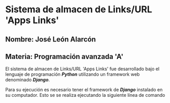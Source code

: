 

# Sistema de almacen de Links/URL 'Apps Links'

## **Nombre:** José León Alarcón
## **Materia:** Programación avanzada 'A'

El sistema de almacen de Links/URL 'Apps Links' fue desarrollado bajo el lenguaje de programación ***Python*** utilizando un framework web denominado ***Django***. 

Para su ejecución es necesario tener el framework de ***Django*** instalado en su computador. Esto se se realiza ejecutando la siguiente línea de comando 

